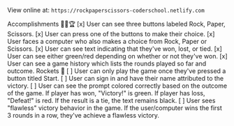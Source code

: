 View online at: `https://rockpaperscissors-coderschool.netlify.com`

Accomplishments 🎯🥇🏆
[x] User can see three buttons labeled Rock, Paper, Scissors.
[x] User can press one of the buttons to make their choice.
[x] User faces a computer who also makes a choice from Rock, Paper or Scissors.
[x] User can see text indicating that they've won, lost, or tied.
[x] User can see either green/red depending on whether or not they've won.
[x] User can see a game history which lists the rounds played so far and outcome.
Rockets 🚀
[ ] User can only play the game once they've pressed a button titled Start.
[ ] User can sign in and have their name attributed to the victory.
[ ] User can see the prompt colored correctly based on the outcome of the game. If player has won, "Victory!" is green. If player has loss, "Defeat!" is red. If the result is a tie, the text remains black.
[ ] User sees "flawless" victory behavior in the game. If the user/computer wins the first 3 rounds in a row, they've achieve a flawless victory.